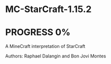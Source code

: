 # MC-StarCraft-1.15.2
# PROGRESS 0%

A MineCraft interpretation of StarCraft

Authors: Raphael Dalangin and Bon Jovi Montes
